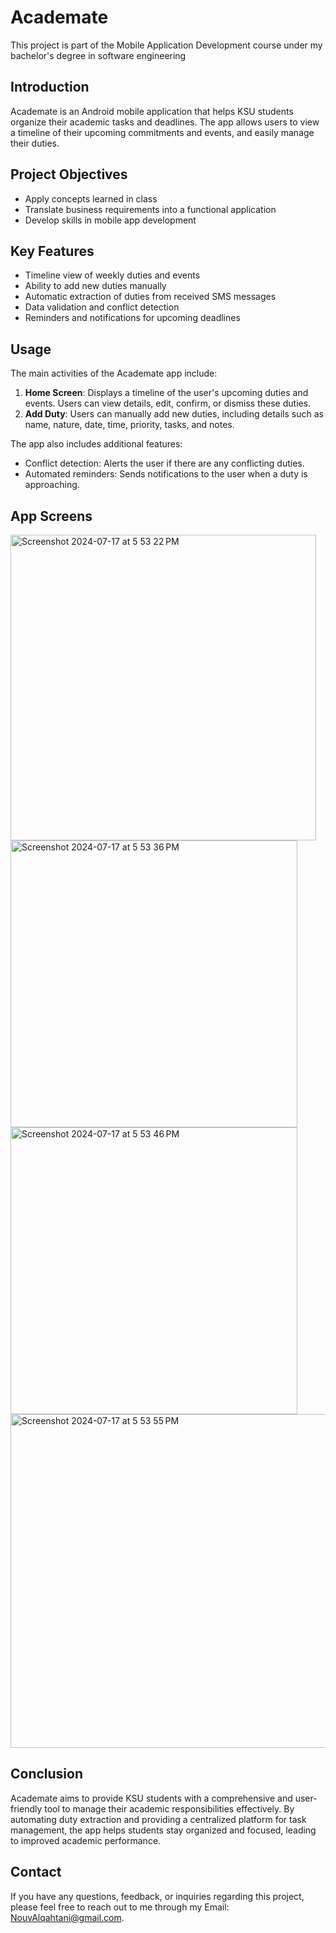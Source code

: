 # Academate
This project is part of the Mobile Application Development course under my bachelor's degree in software engineering

## Introduction

Academate is an Android mobile application that helps KSU students organize their academic tasks and deadlines. The app allows users to view a timeline of their upcoming commitments and events, and easily manage their duties.

## Project Objectives

- Apply concepts learned in class
- Translate business requirements into a functional application
- Develop skills in mobile app development

## Key Features

- Timeline view of weekly duties and events
- Ability to add new duties manually
- Automatic extraction of duties from received SMS messages
- Data validation and conflict detection
- Reminders and notifications for upcoming deadlines

## Usage

The main activities of the Academate app include:

1. **Home Screen**: Displays a timeline of the user's upcoming duties and events. Users can view details, edit, confirm, or dismiss these duties.
2. **Add Duty**: Users can manually add new duties, including details such as name, nature, date, time, priority, tasks, and notes.

The app also includes additional features:

- Conflict detection: Alerts the user if there are any conflicting duties.
- Automated reminders: Sends notifications to the user when a duty is approaching.

## App Screens  

<img width="489" alt="Screenshot 2024-07-17 at 5 53 22 PM" src="https://github.com/user-attachments/assets/fb67123e-38d0-41ff-9b28-ce6d42bda3bf">

<img width="459" alt="Screenshot 2024-07-17 at 5 53 36 PM" src="https://github.com/user-attachments/assets/f92ef69e-9d24-4f67-8801-ffe01ba73cbb">

<img width="459" alt="Screenshot 2024-07-17 at 5 53 46 PM" src="https://github.com/user-attachments/assets/ae84c243-485e-4235-888e-827202afc865">

<img width="534" alt="Screenshot 2024-07-17 at 5 53 55 PM" src="https://github.com/user-attachments/assets/14da2714-66c6-4b3f-8ce1-639355af598e">


## Conclusion

Academate aims to provide KSU students with a comprehensive and user-friendly tool to manage their academic responsibilities effectively. By automating duty extraction and providing a centralized platform for task management, the app helps students stay organized and focused, leading to improved academic performance.

## Contact

If you have any questions, feedback, or inquiries regarding this project, please feel free to reach out to me through my Email: NouvAlqahtani@gmail.com.
